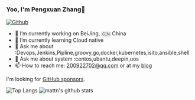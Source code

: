 ### Yoo, I'm Pengxuan Zhang👋

[![Github](https://img.shields.io/github/followers/mattn?label=Follow&style=social)](https://github.com/hellocloudnative)



- 🔭 I’m currently working on BeiJing, 🇨🇳 China
- 🌱 I’m currently learning Cloud native
- 💬 Ask me about :Devops,Jenkins,Pipline,groovy,go,docker,kubernetes,isito,ansible,shell
- 💬 Ask me about system :centos,ubantu,deepin,uos
- 📫 How to reach me: 200922702@qq.com or at my [blog](https://hellocloudnative.github.io)

I'm looking for [GitHub sponsors](https://github.com/hellocloudnative).

![Top Langs](https://github-readme-stats.vercel.app/api/top-langs/?username=mattn&hide=html&theme=gotham)
![mattn's github stats](https://github-readme-stats.vercel.app/api?username=hellocloudnative&show_icons=true&theme=gotham&count_private=true&line_height=40)

